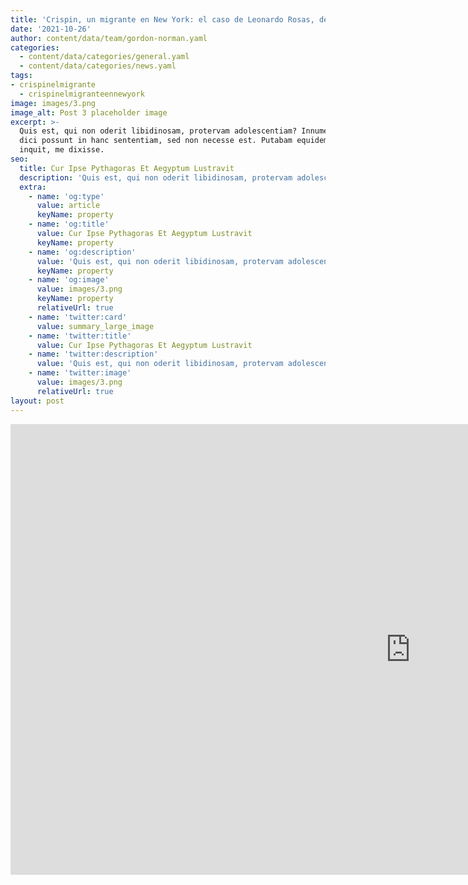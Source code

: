 ```yaml
---
title: 'Crispin, un migrante en New York: el caso de Leonardo Rosas, de Chimalhuacán'
date: '2021-10-26'
author: content/data/team/gordon-norman.yaml
categories:
  - content/data/categories/general.yaml
  - content/data/categories/news.yaml
tags:
- crispinelmigrante
  - crispinelmigranteennewyork
image: images/3.png
image_alt: Post 3 placeholder image
excerpt: >-
  Quis est, qui non oderit libidinosam, protervam adolescentiam? Innumerabilia
  dici possunt in hanc sententiam, sed non necesse est. Putabam equidem satis,
  inquit, me dixisse.
seo:
  title: Cur Ipse Pythagoras Et Aegyptum Lustravit
  description: 'Quis est, qui non oderit libidinosam, protervam adolescentiam'
  extra:
    - name: 'og:type'
      value: article
      keyName: property
    - name: 'og:title'
      value: Cur Ipse Pythagoras Et Aegyptum Lustravit
      keyName: property
    - name: 'og:description'
      value: 'Quis est, qui non oderit libidinosam, protervam adolescentiam'
      keyName: property
    - name: 'og:image'
      value: images/3.png
      keyName: property
      relativeUrl: true
    - name: 'twitter:card'
      value: summary_large_image
    - name: 'twitter:title'
      value: Cur Ipse Pythagoras Et Aegyptum Lustravit
    - name: 'twitter:description'
      value: 'Quis est, qui non oderit libidinosam, protervam adolescentiam'
    - name: 'twitter:image'
      value: images/3.png
      relativeUrl: true
layout: post
---
```


<iframe width="1280" height="721" src="https://www.youtube.com/embed/e2rGJZOb94s" title="YouTube video player" frameborder="0" allow="accelerometer; autoplay; clipboard-write; encrypted-media; gyroscope; picture-in-picture" allowfullscreen></iframe>